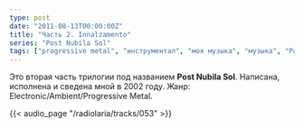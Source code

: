 ```yaml
---
type: post
date: "2011-08-13T00:00:00Z"
title: "Часть 2. Innalzamento"
series: "Post Nubila Sol"
tags: ["progressive metal", "инструментал", "моя музыка", "музыка", "Радиолярия"]
---
```


Это вторая часть трилогии под названием **Post Nubila Sol**. Написана, исполнена и сведена мной в 2002 году. Жанр: Electronic/Ambient/Progressive Metal.

<!--more-->

{{< audio_page "/radiolaria/tracks/053" >}}
